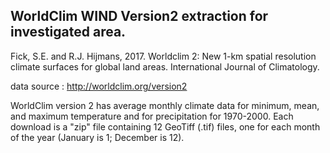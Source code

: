 ## WorldClim WIND Version2 extraction for investigated area.

Fick, S.E. and R.J. Hijmans, 2017. Worldclim 2: New 1-km spatial resolution climate surfaces for global land areas. International Journal of Climatology.

data source : http://worldclim.org/version2

WorldClim version 2 has average monthly climate data for minimum, mean, and maximum temperature and for precipitation for 1970-2000.
Each download is a "zip" file containing 12 GeoTiff (.tif) files, one for each month of the year (January is 1; December is 12).
